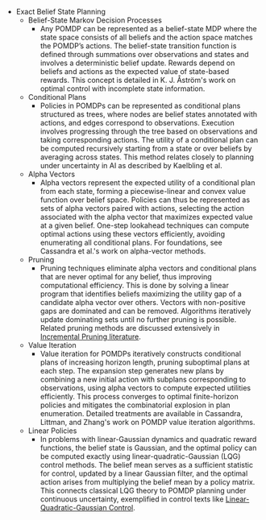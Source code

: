 - Exact Belief State Planning  
  - Belief-State Markov Decision Processes  
    - Any POMDP can be represented as a belief-state MDP where the state space consists of all beliefs and the action space matches the POMDP’s actions. The belief-state transition function is defined through summations over observations and states and involves a deterministic belief update. Rewards depend on beliefs and actions as the expected value of state-based rewards. This concept is detailed in K. J. Åström's work on optimal control with incomplete state information.  
  - Conditional Plans  
    - Policies in POMDPs can be represented as conditional plans structured as trees, where nodes are belief states annotated with actions, and edges correspond to observations. Execution involves progressing through the tree based on observations and taking corresponding actions. The utility of a conditional plan can be computed recursively starting from a state or over beliefs by averaging across states. This method relates closely to planning under uncertainty in AI as described by Kaelbling et al.  
  - Alpha Vectors  
    - Alpha vectors represent the expected utility of a conditional plan from each state, forming a piecewise-linear and convex value function over belief space. Policies can thus be represented as sets of alpha vectors paired with actions, selecting the action associated with the alpha vector that maximizes expected value at a given belief. One-step lookahead techniques can compute optimal actions using these vectors efficiently, avoiding enumerating all conditional plans. For foundations, see Cassandra et al.'s work on alpha-vector methods.  
  - Pruning  
    - Pruning techniques eliminate alpha vectors and conditional plans that are never optimal for any belief, thus improving computational efficiency. This is done by solving a linear program that identifies beliefs maximizing the utility gap of a candidate alpha vector over others. Vectors with non-positive gaps are dominated and can be removed. Algorithms iteratively update dominating sets until no further pruning is possible. Related pruning methods are discussed extensively in [Incremental Pruning literature](https://doi.org/10.1109/95.589464).  
  - Value Iteration  
    - Value iteration for POMDPs iteratively constructs conditional plans of increasing horizon length, pruning suboptimal plans at each step. The expansion step generates new plans by combining a new initial action with subplans corresponding to observations, using alpha vectors to compute expected utilities efficiently. This process converges to optimal finite-horizon policies and mitigates the combinatorial explosion in plan enumeration. Detailed treatments are available in Cassandra, Littman, and Zhang's work on POMDP value iteration algorithms.  
  - Linear Policies  
    - In problems with linear-Gaussian dynamics and quadratic reward functions, the belief state is Gaussian, and the optimal policy can be computed exactly using linear-quadratic-Gaussian (LQG) control methods. The belief mean serves as a sufficient statistic for control, updated by a linear Gaussian filter, and the optimal action arises from multiplying the belief mean by a policy matrix. This connects classical LQG theory to POMDP planning under continuous uncertainty, exemplified in control texts like [Linear-Quadratic-Gaussian Control](https://ieeexplore.ieee.org/document/509045).
